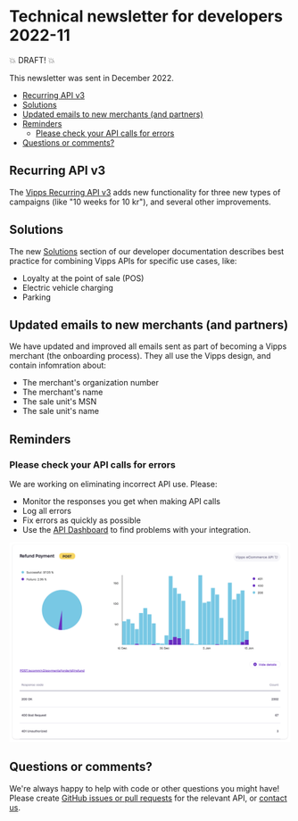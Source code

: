 <!-- START_METADATA
---
sidebar_position: 67
title: 2022-11
---
END_METADATA -->

# Technical newsletter for developers 2022-11

💥 DRAFT! 💥

This newsletter was sent in December 2022.

<!-- START_TOC -->

* [Recurring API v3](#recurring-api-v3)
* [Solutions](#solutions)
* [Updated emails to new merchants (and partners)](#updated-emails-to-new-merchants-and-partners)
* [Reminders](#reminders)
  * [Please check your API calls for errors](#please-check-your-api-calls-for-errors)
* [Questions or comments?](#questions-or-comments)

<!-- END_TOC -->

## Recurring API v3

The
[Vipps Recurring API v3](https://vippsas.github.io/vipps-developer-docs/docs/APIs/recurring-api/)
adds new functionality for three new types of
campaigns (like "10 weeks for 10 kr"), and several other improvements.

## Solutions

The new
[Solutions](https://vippsas.github.io/vipps-developer-docs/docs/vipps-solutions)
section of our developer documentation describes best practice for
combining Vipps APIs for specific use cases, like:
* Loyalty at the point of sale (POS)
* Electric vehicle charging
* Parking

## Updated emails to new merchants (and partners)

We have updated and improved all emails sent as part of becoming a Vipps
merchant (the onboarding process). They all use the Vipps design, and
contain infomration about:
* The merchant's organization number
* The merchant's name
* The sale unit's MSN
* The sale unit's name

## Reminders

### Please check your API calls for errors

We are working on eliminating incorrect API use. Please:

* Monitor the responses you get when making API calls
* Log all errors
* Fix errors as quickly as possible
* Use the
  [API Dashboard](../developer-resources/api-dashboard.md)
  to find problems with your integration.

![API Dashboard example](images/2021-02-api-dashboard-example.png)

## Questions or comments?

We're always happy to help with code or other questions you might have!
Please create [GitHub issues or pull requests](https://github.com/vippsas)
for the relevant API,
or [contact us](https://vippsas.github.io/vipps-developer-docs/docs/vipps-developers/contact).
